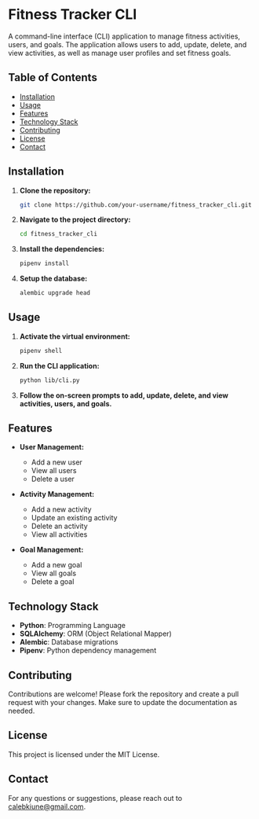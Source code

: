 # Fitness Tracker CLI

A command-line interface (CLI) application to manage fitness activities, users, and goals. The application allows users to add, update, delete, and view activities, as well as manage user profiles and set fitness goals.

## Table of Contents

- [Installation](#installation)
- [Usage](#usage)
- [Features](#features)
- [Technology Stack](#technology-stack)
- [Contributing](#contributing)
- [License](#license)
- [Contact](#contact)

## Installation

1. **Clone the repository:**

    ```bash
    git clone https://github.com/your-username/fitness_tracker_cli.git
    ```

2. **Navigate to the project directory:**

    ```bash
    cd fitness_tracker_cli
    ```

3. **Install the dependencies:**

    ```bash
    pipenv install
    ```

4. **Setup the database:**

    ```bash
    alembic upgrade head
    ```

## Usage

1. **Activate the virtual environment:**

    ```bash
    pipenv shell
    ```

2. **Run the CLI application:**

    ```bash
    python lib/cli.py
    ```

3. **Follow the on-screen prompts to add, update, delete, and view activities, users, and goals.**

## Features

- **User Management:**
  - Add a new user
  - View all users
  - Delete a user

- **Activity Management:**
  - Add a new activity
  - Update an existing activity
  - Delete an activity
  - View all activities

- **Goal Management:**
  - Add a new goal
  - View all goals
  - Delete a goal

## Technology Stack

- **Python**: Programming Language
- **SQLAlchemy**: ORM (Object Relational Mapper)
- **Alembic**: Database migrations
- **Pipenv**: Python dependency management

## Contributing

Contributions are welcome! Please fork the repository and create a pull request with your changes. Make sure to update the documentation as needed.

## License

This project is licensed under the MIT License.

## Contact

For any questions or suggestions, please reach out to calebkiune@gmail.com.


